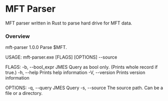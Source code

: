 # MFT Parser

MFT parser written in Rust to parse hard drive for MFT data.

### Overview 

mft-parser 1.0.0
Parse $MFT.

USAGE:
    mft-parser.exe [FLAGS] [OPTIONS] --source <FILE>

FLAGS:
    -b, --bool_expr    JMES Query as bool only. (Prints whole record if true.)
    -h, --help         Prints help information
    -V, --version      Prints version information

OPTIONS:
    -q, --query <QUERY>    JMES Query
    -s, --source <FILE>    The source path. Can be a file or a directory.
